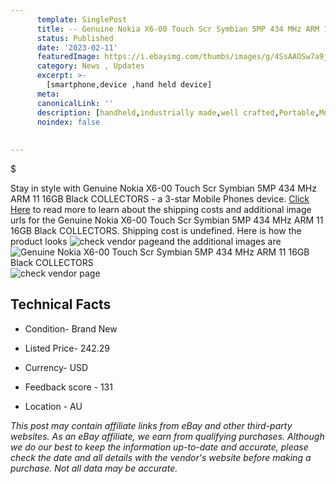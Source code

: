 ```yaml
---
      template: SinglePost
      title: -- Genuine Nokia X6-00 Touch Scr Symbian 5MP 434 MHz ARM 11 16GB Black COLLECTORS
      status: Published
      date: '2023-02-11'
      featuredImage: https://i.ebayimg.com/thumbs/images/g/4SsAAOSw7a9jwmAC/s-l225.jpg
      category: News , Updates
      excerpt: >-
        [smartphone,device ,hand held device]
      meta:
      canonicalLink: ''
      description: [handheld,industrially made,well crafted,Portable,Mobile,Compact,Convenient,Lightweight,Maneuverable,Man-portable,Miniature,Carriable,Hand-held,Light,Holdable,Transportable,Mobile device,Pocket-sized,On-the-go,Wireless,Cordless,Compact size,Convenient size, smartphone,device ,hand held device]
      noindex: false
      
        
---
```

$

Stay in style with Genuine Nokia X6-00 Touch Scr Symbian 5MP 434 MHz ARM 11 16GB Black COLLECTORS - a 3-star Mobile Phones device. [Click Here](https://www.ebay.com/itm/266112457422?hash=item3df589dace%3Ag%3A4SsAAOSw7a9jwmAC&amdata=enc%3AAQAHAAAA4JZeTksz%2Fj%2Fx7u9fMRoed47ZEnbr4chODsrNtQHCQt6CNfNjgbJbd32QNxEMEuuTiBWO6cIx7pI6UU5KvG030n2h4Sy2hQbikthjFFcg8OMKFMIZRRSCQ0SaOP01EMUFU3q0zdCtlkk89kYUCej2MMlMyHt7EmUtQJlwn%2B1Ul9Pn2z7GCQGvFmQPftK1T0rOvDSMiYTgLFWZhVAv0ny3klc6Lf2%2FHspFYvAgl2sH06kJp2QtZ9M7zs6DzeKpeuhx6ub6IXZMGCIZ%2Bx9j1cYKLOF3x3bCdw8UmVXXUHWFLEIf&mkevt=1&mkcid=1&mkrid=711-53200-19255-0&campid=%253CePNCampaignId%253E&customid=%253CreferenceId%253E&toolid=10049) to read more to learn about the shipping costs and additional image urls for the Genuine Nokia X6-00 Touch Scr Symbian 5MP 434 MHz ARM 11 16GB Black COLLECTORS. Shipping cost is undefined. Here is how the product looks ![check vendor page](https://i.ebayimg.com/thumbs/images/g/4SsAAOSw7a9jwmAC/s-l225.jpg)and the additional images are![Genuine Nokia X6-00 Touch Scr Symbian 5MP 434 MHz ARM 11 16GB Black COLLECTORS](https://i.ebayimg.com/images/g/4SsAAOSw7a9jwmAC/s-l1600.jpg)![check vendor page](https://origin-galleryplus.ebayimg.com/ws/web/266112457422_2_0_1/225x225.jpg,https://origin-galleryplus.ebayimg.com/ws/web/266112457422_3_0_1/225x225.jpg,https://origin-galleryplus.ebayimg.com/ws/web/266112457422_4_0_1/225x225.jpg,https://origin-galleryplus.ebayimg.com/ws/web/266112457422_5_0_1/225x225.jpg)



 ## Technical Facts 



     
      

 - Condition- Brand New 


      

 - Listed Price- 242.29 


      

 - Currency- USD 


      

 - Feedback score - 131 


      

 - Location - AU 


      
      

 *_This post may contain affiliate links from eBay and other third-party websites. As an eBay affiliate, we earn from qualifying purchases. Although we do our best to keep the information up-to-date and accurate, please check the date and all details with the vendor's website before making a purchase. Not all data may be accurate._*






